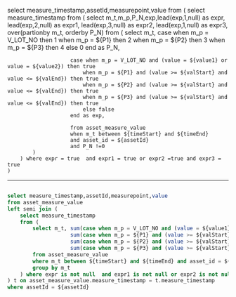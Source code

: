 select measure_timestamp,assetId,measurepoint,value from
    (
    select measure_timestamp from
        (
        select m_t,m_p,P_N,exp,lead(exp,1,null) as expr,
                               lead(exp,2,null) as expr1,
                               lead(exp,3,null) as expr2,
                               lead(exp,1,null) as expr3,
                              over(partionby m_t, orderby P_N) from
            (
            select m_t, case when m_p = V_LOT_NO then 1
                            when m_p = ${P1} then 2
                            when m_p = ${P2} then 3
                            when m_p = ${P3} then 4
                            else 0
                        end as P_N,
                        
                        case when m_p = V_LOT_NO and (value = ${value1} or value = ${value2}) then true
                            when m_p = ${P1} and (value >= ${valStart} and value <= ${valEnd}) then true
                            when m_p = ${P2} and (value >= ${valStart} and value <= ${valEnd}) then true
                            when m_p = ${P3} and (value >= ${valStart} and value <= ${valEnd}) then true
                            else false
                        end as exp,

                        from asset_measure_value
                        when m_t between ${timeStart} and ${timeEnd}
                        and asset_id = ${assetId}  
                        and P_N !=0
            )         
        ) where expr = true  and expr1 = true or expr2 =true and expr3 = true      
    ) 

--------------------------------------------------------------------------------------------------------
```sql

select measure_timestamp,assetId,measurepoint,value
from asset_measure_value
left semi join (
    select measure_timestamp
	from (
		select m_t, sum(case when m_p = V_LOT_NO and (value = ${value1} or value = ${value2}) then value end) expr,
					sum(case when m_p = ${P1} and (value >= ${valStart} and value <= ${valEnd}) then value end) expr1,
					sum(case when m_p = ${P2} and (value >= ${valStart} and value <= ${valEnd}) then value end) exp2,
					sum(case when m_p = ${P3} and (value >= ${valStart} and value <= ${valEnd}) then value end) exp3
		from asset_measure_value
		where m_t between ${timeStart} and ${timeEnd} and asset_id = ${assetId}
		group by m_t     
    ) where expr is not null  and expr1 is not null or expr2 is not null and expr3 is not null
) t on asset_measure_value.measure_timestamp = t.measure_timestamp
where assetId = ${assetId}

```